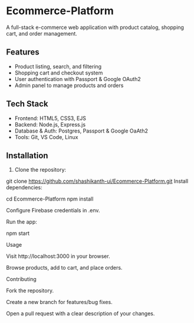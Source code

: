 # Ecommerce-Platform

A full-stack e-commerce web application with product catalog, shopping cart, and order management.

## Features
- Product listing, search, and filtering
- Shopping cart and checkout system
- User authentication with Passport & Google OAuth2
- Admin panel to manage products and orders

## Tech Stack
- Frontend: HTML5, CSS3, EJS
- Backend: Node.js, Express.js
- Database & Auth: Postgres, Passport & Google OaAth2 
- Tools: Git, VS Code, Linux

## Installation
1. Clone the repository:

git clone https://github.com/shashikanth-ui/Ecommerce-Platform.git
Install dependencies:

cd Ecommerce-Platform
npm install


Configure Firebase credentials in .env.

Run the app:

npm start

Usage

Visit http://localhost:3000 in your browser.

Browse products, add to cart, and place orders.

Contributing

Fork the repository.

Create a new branch for features/bug fixes.

Open a pull request with a clear description of your changes.

